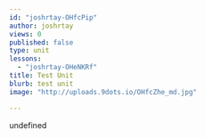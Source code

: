 ```yaml
---
id: "joshrtay-OHfcPip"
author: joshrtay
views: 0
published: false
type: unit
lessons: 
  - "joshrtay-OHeNKRf"
title: Test Unit
blurb: test unit
image: "http://uploads.9dots.io/OHfcZhe_md.jpg"

---
```


undefined
